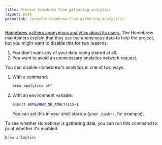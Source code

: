 ```yaml
---
title: Prevent Homebrew from gathering analytics
layout: post
permalink: /prevent-homebrew-from-gathering-analytics/
---
```

[Homebrew gathers anonymous analytics about its users.](https://github.com/Homebrew/brew/blob/master/docs/Analytics.md) The Homebrew maintainers explain that they use the anonymous data to help the project, but you might want to disable this for two reasons:

1. You don't want any of your data being shared at all.
2. You want to avoid an unnecessary analytics network request.

You can disable Homebrew's analytics in one of two ways:

1. With a command:

   ```sh
   brew analytics off
   ```

2. With an environment variable:

   ```sh
   export HOMEBREW_NO_ANALYTICS=1
   ```

   You can set this in your shell startup (your `.bashrc`, for example).

To see whether Homebrew is gathering data, you can run this command to print whether it's enabled:

```sh
brew anlaytics
```
